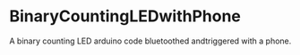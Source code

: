 # BinaryCountingLEDwithPhone
A binary counting LED arduino code bluetoothed andtriggered with a phone.
